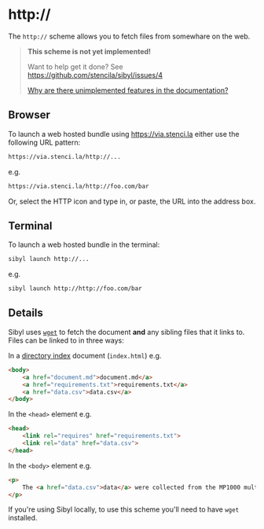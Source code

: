 # http://

The `http://` scheme allows you to fetch files from somewhare on the web.

> **This scheme is not yet implemented!**
>
> Want to help get it done? See https://github.com/stencila/sibyl/issues/4
>
> [Why are there unimplemented features in the documentation?](faq#unimplemented-features-in-docs)

## Browser

To launch a web hosted bundle using https://via.stenci.la either use the following URL pattern:

```sh
https://via.stenci.la/http://...
```

e.g.

```sh
https://via.stenci.la/http://foo.com/bar
```

Or, select the HTTP icon and type in, or paste, the URL into the address box.

## Terminal

To launch a web hosted bundle in the terminal:

```sh
sibyl launch http://...
```

e.g.

```sh
sibyl launch http://http://foo.com/bar
```

## Details

Sibyl uses [`wget`](https://www.gnu.org/software/wget/) to fetch the document **and** any sibling files that it links to. Files can be linked to in three ways:

In a [directory index](https://en.wikipedia.org/wiki/Webserver_directory_index) document (`index.html`) e.g.   

```html
<body>
	<a href="document.md">document.md</a>
    <a href="requirements.txt">requirements.txt</a>
    <a href="data.csv">data.csv</a>
</body>
```

In the `<head>` element e.g. 

```html
<head>
    <link rel="requires" href="requirements.txt">
    <link rel="data" href="data.csv">
</head>
```

In the `<body>` element e.g. 

```html
<p>
    The <a href="data.csv">data</a> were collected from the MP1000 multi-polyhedral spagetti spectrometer...
</p>
```

If you're using Sibyl locally, to use this scheme you'll need to have `wget` installed.
